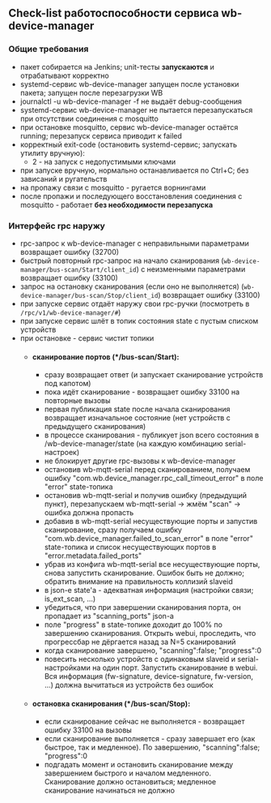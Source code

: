 ## Check-list работоспособности сервиса wb-device-manager

### Общие требования
* пакет собирается на Jenkins; unit-тесты **запускаются** и отрабатывают корректно
* systemd-сервис wb-device-manager запущен после установки пакета; запущен после перезагрузки WB
* journalctl -u wb-device-manager -f не выдаёт debug-сообщения
* systemd-сервис wb-device-manager не пытается перезапускаться при отсутствии соединения с mosquitto
* при остановке mosquitto, сервис wb-device-manager остаётся running; перезапуск сервиса приводит к failed
* корректный exit-code (остановить systemd-сервис; запускать утилиту вручную):
    * 2 - на запуск с недопустимыми ключами
* при запуске вручную, нормально останавливается по Ctrl+C; без зависаний и ругательств
* на пропажу связи с mosquitto - ругается ворнингами
* после пропажи и последующего восстановления соединения с mosquitto - работает **без необходимости перезапуска**

### Интерфейс rpc наружу
* rpc-запрос к wb-device-manager с неправильными параметрами возвращает ошибку (32700)
* быстрый повторный rpc-запрос на начало сканирования (`wb-device-manager/bus-scan/Start/client_id`) с неизменными параметрами возвращает ошибку (33100)
* запрос на остановку сканирования (если оно не выполняется) (`wb-device-manager/bus-scan/Stop/client_id`) возвращает ошибку (33100)
* при запуске сервис отдаёт наружу свои rpc-ручки (посмотреть в ``/rpc/v1/wb-device-manager/#``)
* при запуске сервис шлёт в топик состояния state с пустым списком устройств
* при остановке - сервис чистит топики
    * #### сканирование портов (*/bus-scan/Start):
        * сразу возвращает ответ (и запускает сканирование устройств под капотом)
        * пока идёт сканирование - возвращает ошибку 33100 на повторные вызовы
        * первая публикация state после начала сканирования возвращает изначальное состояние (нет устройств с предыдущего сканирования)
        * в процессе сканирования - публикует json всего состояния в /wb-device-manager/state (на каждую комбинацию serial-настроек)
        * не блокирует другие rpc-вызовы к wb-device-manager
        * остановив wb-mqtt-serial перед сканированием, получаем ошибку "com.wb.device_manager.rpc_call_timeout_error" в поле "error" state-топика
        * остановив wb-mqtt-serial и получив ошибку (предыдущий пункт), перезапускаем wb-mqtt-serial -> жмём "scan" -> ошибка должна пропасть
        * добавив в wb-mqtt-serial несуществующие порты и запустив сканирование, сразу получаем ошибку "com.wb.device_manager.failed_to_scan_error" в поле "error" state-топика и список несуществующих портов в "error.metadata.failed_ports"
        * убрав из конфига wb-mqtt-serial все несуществующие порты, снова запустить сканирование. Ошибок быть не должно; обратить внимание на правильность коллизий slaveid
        * в json-e state'a - адекватная информация (настройки связи; is_ext_scan, ...)
        * убедиться, что при завершении сканирования порта, он пропадает из "scanning_ports" json-a
        * поле "progress" в state-топике доходит до 100% по завершению сканирования. Открыть webui, проследить, что прогрессбар не дёргается назад за N=5 сканирований
        * когда сканирование завершено, "scanning":false; "progress":0
        * повесить несколько устройств с одинаковым slaveid и serial-настройками на один порт. Запустить сканирование в webui. Вся информация (fw-signature, device-signature, fw-version, ...) должна вычитаться из устройств без ошибок
    * #### остановка сканирования (*/bus-scan/Stop):
        * если сканирование сейчас не выполняется - возвращает ошибку 33100 на вызовы
        * если сканирование выполняется - сразу завершает его (как быстрое, так и медленное). По завершению, "scanning":false; "progress":0
        * подгадать момент и остановить сканирование между завершением быстрого и началом медленного. Сканирование должно остановиться; медленное сканирование начинаться не должно
